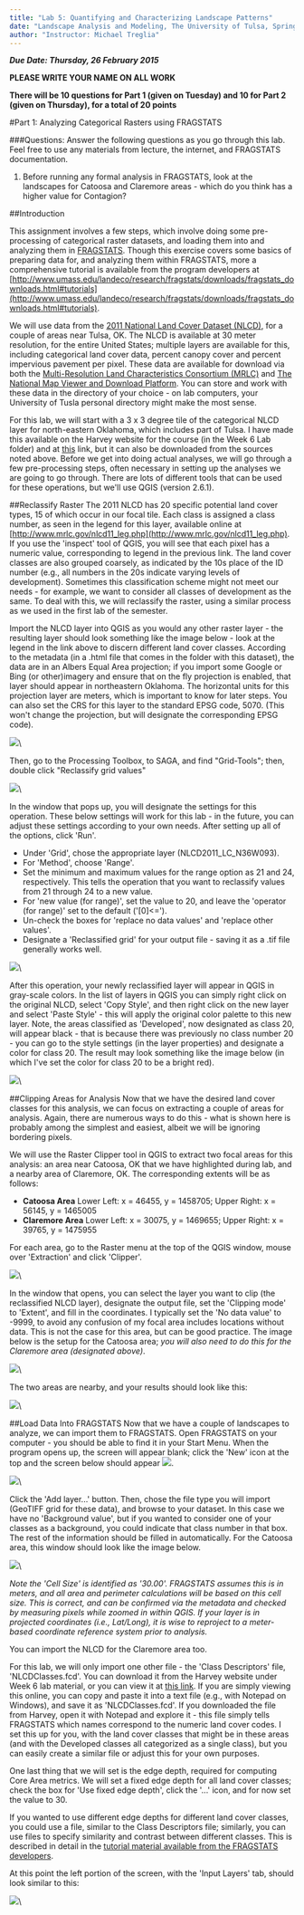 ```yaml
---
title: "Lab 5: Quantifying and Characterizing Landscape Patterns"
date: "Landscape Analysis and Modeling, The University of Tulsa, Spring 2015"
author: "Instructor: Michael Treglia"
---
```




***Due Date: Thursday, 26 February 2015***

**PLEASE WRITE YOUR NAME ON ALL WORK**

**There will be 10 questions for Part 1 (given on Tuesday) and 10 for Part 2 (given on Thursday), for a total of 20 points**


#Part 1: Analyzing Categorical Rasters using FRAGSTATS

###Questions: Answer the following questions as you go through this lab. Feel free to use any materials from lecture, the internet, and FRAGSTATS documentation.


1) Before running any formal analysis in FRAGSTATS, look at the landscapes for Catoosa and Claremore areas - which do you think has a higher value for Contagion?

##Introduction

This assignment involves a few steps, which involve doing some pre-processing of categorical raster datasets, and loading them into and analyzing them in [FRAGSTATS](http://www.umass.edu/landeco/research/fragstats/fragstats.html).  Though this exercise covers some basics of preparing data for, and analyzing them within FRAGSTATS, more a comprehensive tutorial is available from the program developers at [http://www.umass.edu/landeco/research/fragstats/downloads/fragstats_downloads.html#tutorials](http://www.umass.edu/landeco/research/fragstats/downloads/fragstats_downloads.html#tutorials).

We will use data from the [2011 National Land Cover Dataset (NLCD)](http://www.mrlc.gov/nlcd2011.php), for a couple of areas near Tulsa, OK. The NLCD is available at 30 meter resolution, for the entire United States; multiple layers are available for this, including categorical land cover data, percent canopy cover and percent impervious pavement per pixel. These data are available for download via both the [Multi-Resolution Land Characteristics Consortium (MRLC)](http://www.mrlc.gov/) and [The National Map Viewer and Download Platform](http://viewer.nationalmap.gov/viewer/). You can store and work with these data in the directory of your choice - on lab computers, your University of Tusla personal directory might make the most sense.

For this lab, we will start with a 3 x 3 degree tile of the categorical NLCD layer for north-eastern Oklahoma, which includes part of Tulsa. I have made this available on the Harvey website for the course (in the Week 6 Lab folder) and at [this](LINK) link, but it can also be downloaded from the sources noted above. Before we get into doing actual analyses, we will go through a few pre-processing steps, often necessary in setting up the analyses we are going to go through. There are lots of different tools that can be used for these operations, but we'll use QGIS (version 2.6.1).

##Reclassify Raster
The 2011 NLCD has 20 specific potential land cover types, 15 of which occur in our focal tile. Each class is assigned a class number, as seen in the legend for this layer, available online at [http://www.mrlc.gov/nlcd11_leg.php](http://www.mrlc.gov/nlcd11_leg.php). If you use the 'inspect' tool of QGIS, you will see that each pixel has a numeric value, corresponding to legend in the previous link. The land cover classes are also grouped coarsely, as indicated by the 10s place of the ID number (e.g., all numbers in the 20s indicate varying levels of development).  Sometimes this classification scheme might not meet our needs - for example, we want to consider all classes of development as the same. To deal with this, we will reclassify the raster, using a similar process as we used in the first lab of the semester.

Import the NLCD layer into QGIS as you would any other raster layer - the resulting layer should look something like the image below - look at the legend in the link above to discern different land cover classes. According to the metadata (in a .html file that comes in the folder with this dataset), the data are in an Albers Equal Area projection; if you import some Google or Bing (or other)imagery and ensure that on the fly projection is enabled, that layer should appear in northeastern Oklahoma. The horizontal units for this projection layer are meters, which is important to know for later steps. You can also set the CRS for this layer to the standard EPSG code, 5070. (This won't change the projection, but will designate the corresponding EPSG code).

![](./Images/NLCD_36_93.png)\

Then, go to the Processing Toolbox, to SAGA, and find "Grid-Tools"; then, double click "Reclassify grid values"

![](./Images/QGIS_Processing_ReclassSAGA.png)\

In the window that pops up, you will designate the settings for this operation. These below settings will work for this lab - in the future, you can adjust these settings according to your own needs. After setting up all of the options, click 'Run'.

* Under 'Grid', chose the appropriate layer (NLCD2011_LC_N36W093).
* For 'Method', choose 'Range'.
* Set the minimum and maximum values for the range option as 21 and 24, respectively. This tells the operation that you want to reclassify values from 21 through 24 to a new value.
* For 'new value (for range)', set the value to 20, and leave the 'operator (for range)' set to the default ('[0]<=').
* Un-check the boxes for 'replace no data values' and 'replace other values'.
* Designate a 'Reclassified grid' for your output file - saving it as a .tif file generally works well.

![](./Images/QGIS_Processing_ReclassSAGAFull.png)\

After this operation, your newly reclassified layer will appear in QGIS in gray-scale colors. In the list of layers in QGIS you can simply right click on the original NLCD, select 'Copy Style', and then right click on the new layer and select 'Paste Style' - this will apply the original color palette to this new layer.  Note, the areas classified as 'Developed', now designated as class 20, will appear black - that is because there was previously no class number 20 - you can go to the style settings (in the layer properties) and designate a color for class 20. The result may look something like the image below (in which I've set the color for class 20 to be a bright red).

![](./Images/NLCD_36_93_Reclass.png)\


##Clipping Areas for Analysis
Now that we have the desired land cover classes for this analysis, we can focus on extracting a couple of areas for analysis. Again, there are numerous ways to do this - what is shown here is probably among the simplest and easiest, albeit we will be ignoring bordering pixels. 

We will use the Raster Clipper tool in QGIS to extract two focal areas for this analysis: an area near Catoosa, OK that we have highlighted during lab, and a nearby area of Claremore, OK.  The corresponding extents will be as follows:

* **Catoosa Area** Lower Left: x = 46455, y = 1458705; Upper Right: x = 56145, y = 1465005
* **Claremore Area** Lower Left: x = 30075, y = 1469655; Upper Right: x = 39765, y = 1475955

For each area, go to the Raster menu at the top of the QGIS window, mouse over 'Extraction' and click 'Clipper'. 

![](./Images/Raster_Extraction_Clipper.png)\

In the window that opens, you can select the layer you want to clip (the reclassified NLCD layer), designate the output file, set the 'Clipping mode' to 'Extent', and fill in the coordinates. I typically set the 'No data value' to -9999, to avoid any confusion of my focal area includes locations without data. This is not the case for this area, but can be good practice. The image below is the setup for the Catoosa area; *you will also need to do this for the Claremore area (designated above)*.

![](./Images/Raster_Clipper_Window.png)\

The two areas are nearby, and your results should look like this: 

![](./Images/CatoosaClaremore.png)\


##Load Data Into FRAGSTATS
Now that we have a couple of landscapes to analyze, we can import them to FRAGSTATS.  Open FRAGSTATS on your computer - you should be able to find it in your Start Menu. When the program opens up, the screen will appear blank; click the 'New' icon at the top and the screen below should appear ![](./Images/Fragstats_New.png)\.

![](./Images/Fragstats_InputLayersHome.png)\


Click the 'Add layer...' button. Then, chose the file type you will import (GeoTIFF grid for these data), and browse to your dataset. In this case we have no 'Background value', but if you wanted to consider one of your classes as a background, you could indicate that class number in that box.  The rest of the information should be filled in automatically.  For the Catoosa area, this window should look like the image below.

![](./Images/Fragstats_InputDataset.png)\


*Note the 'Cell Size' is identified as '30.00'. FRAGSTATS assumes this is in meters, and all area and perimeter calculations will be based on this cell size. This is correct, and can be confirmed via the metadata and checked by measuring pixels while zoomed in within QGIS. If your layer is in projected coordinates (i.e., Lat/Long), it is wise to reproject to a meter-based coordinate reference system prior to analysis.*

You can import the NLCD for the Claremore area too.

For this lab, we will only import one other file - the 'Class Descriptors' file, 'NLCDClasses.fcd'.  You can download it from the Harvey website under Week 6 lab material, or you can view it at [this link](https://raw.githubusercontent.com/mltConsEcol/TU_LandscapeAnalysis_Documents/master/Assignments/Misc/NLCDClasses.fcd). If you are simply viewing this online, you can copy and paste it into a text file (e.g., with Notepad on Windows), and save it as 'NLCDClasses.fcd'. If you downloaded the file from Harvey, open it with Notepad and explore it - this file simply tells FRAGSTATS which names correspond to the numeric land cover codes. I set this up for you, with the land cover classes that might be in these areas (and with the Developed classes all categorized as a single class), but you can easily create a similar file or adjust this for your own purposes.

One last thing that we will set is the edge depth, required for computing Core Area metrics. We will set a fixed edge depth for all land cover classes; check the box for 'Use fixed edge depth', click the '...' icon, and for now set the value to 30. 

If you wanted to use different edge depths for different land cover classes, you could use a file, similar to the Class Descriptors file; similarly, you can use files to specify similarity and contrast between different classes. This is described in detail in the [tutorial material available from the FRAGSTATS developers](http://www.umass.edu/landeco/research/fragstats/downloads/fragstats_downloads.html#tutorials).

At this point the left portion of the screen, with the 'Input Layers' tab, should look similar to this: 

![](./Images/Fragstats_InputLayers_SimpleFilled.png)\


